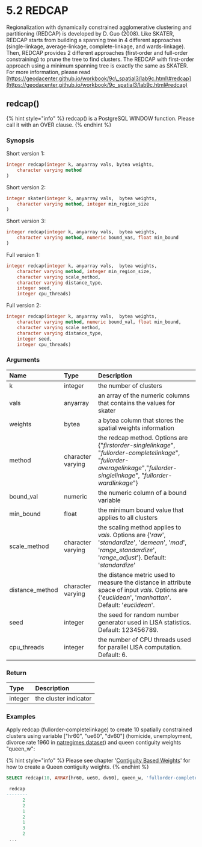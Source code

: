 # 5.2 REDCAP

 Regionalization with dynamically constrained agglomerative clustering and partitioning \(REDCAP\) is developed by D. Guo \(2008\). Like SKATER, REDCAP starts from building a spanning tree in 4 different approaches \(single-linkage, average-linkage, complete-linkage, and wards-linkage\). Then, REDCAP provides 2 different approaches \(first‐order and full-order constraining\) to prune the tree to find clusters. The REDCAP with first-order approach using a minimum spanning tree is exactly the same as SKATER. For more information, please read [https://geodacenter.github.io/workbook/9c\_spatial3/lab9c.html\#redcap](https://geodacenter.github.io/workbook/9c_spatial3/lab9c.html#redcap)

## redcap\(\)

{% hint style="info" %}
redcap\(\) is a PostgreSQL WINDOW function. Please call it  with an OVER clause.
{% endhint %}

### Synopsis

Short version 1:

```sql
integer redcap(integer k, anyarray vals, bytea weights, 
    character varying method
)
```

Short version 2:

```sql
integer skater(integer k, anyarray vals,  bytea weights, 
    character varying method, integer min_region_size
)
```

Short version 3:

```sql
integer redcap(integer k, anyarray vals,  bytea weights, 
    character varying method, numeric bound_vas, float min_bound
)
```

Full version 1:

```sql
integer redcap(integer k, anyarray vals,  bytea weights, 
    character varying method, integer min_region_size,
    character varying scale_method,
    character varying distance_type,
    integer seed,
    integer cpu_threads)

```

Full version 2:

```sql
integer redcap(integer k, anyarray vals,  bytea weights, 
    character varying method, numeric bound_val, float min_bound,
    character varying scale_method,
    character varying distance_type,
    integer seed,
    integer cpu_threads)

```

### Arguments

| Name | Type | Description |
| :--- | :--- | :--- |
| k | integer  | the number of clusters |
| vals | anyarray | an array of the numeric columns that contains the values for skater  |
| weights | bytea | a bytea column that stores the spatial weights information |
| method | character varying | the redcap method. Options are {"_firstorder-singlelinkage_", "_fullorder-completelinkage_", "_fullorder-averagelinkage_","_fullorder-singlelinkage_", "_fullorder-wardlinkage_"} |
| bound\_val | numeric | the numeric column of a bound variable |
| min\_bound | float | the minimum bound value that applies to all clusters |
| scale\_method | character varying | the scaling method applies to _vals_. Options are {'_raw_', '_standardize_', '_demean_', '_mad_', '_range\_standardize_', '_range\_adjust_'}. Default: '_standardize_' |
| distance\_method | character varying | the distance metric used to measure the distance in attribute space of input _vals_. Options are {'_euclidean_', '_manhattan_'. Default: '_euclidean_'. |
| seed | integer | the seed for random number generator used in LISA statistics. Default: 123456789. |
| cpu\_threads | integer | the number of CPU threads used for parallel LISA computation. Default: 6. |

### Return

| Type | Description |
| :--- | :--- |
| integer | the cluster indicator |

### Examples

Apply redcap \(fullorder-completelinkage\) to create 10 spatially constrained clusters using variable \["hr60", "ue60", "dv60"\] \(homicide, unemployment, divorce rate 1960 in [natregimes dataset](https://geodacenter.github.io/data-and-lab/natregimes/)\) and queen contiguity weights "queen\_w":

{% hint style="info" %}
Please see chapter '[Contiguity Based Weights](../2.-spatial-weights/2.1-contiguity-based-weights.md)' for how to create a Queen contiguity weights.
{% endhint %}

```sql
SELECT redcap(10, ARRAY[hr60, ue60, dv60], queen_w, 'fullorder-completelinkage') OVER() FROM natregimes;

 redcap 
--------
      2
      2
      1
      2
      1
      3
      2
 ...
```

